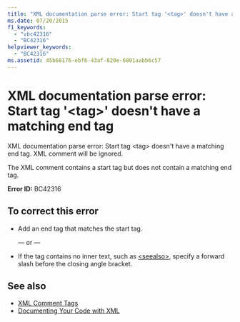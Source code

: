```yaml
---
title: "XML documentation parse error: Start tag '<tag>' doesn't have a matching end tag"
ms.date: 07/20/2015
f1_keywords: 
  - "vbc42316"
  - "BC42316"
helpviewer_keywords: 
  - "BC42316"
ms.assetid: 45b68176-ebf6-43af-820e-6801aabb6c57
---
```

# XML documentation parse error: Start tag '\<tag>' doesn't have a matching end tag
XML documentation parse error: Start tag \<tag> doesn't have a matching end tag. XML comment will be ignored.  
  
 The XML comment contains a start tag but does not contain a matching end tag.  
  
 **Error ID:** BC42316  
  
## To correct this error  
  
- Add an end tag that matches the start tag.  
  
     — or —  
  
- If the tag contains no inner text, such as [\<seealso>](../language-reference/xmldoc/seealso.md), specify a forward slash before the closing angle bracket.  
  
## See also

- [XML Comment Tags](../language-reference/xmldoc/index.md)
- [Documenting Your Code with XML](../programming-guide/program-structure/documenting-your-code-with-xml.md)
